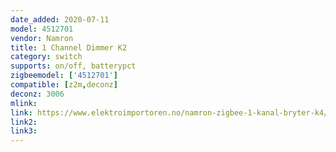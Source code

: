 ```yaml
---
date_added: 2020-07-11
model: 4512701
vendor: Namron
title: 1 Channel Dimmer K2
category: switch
supports: on/off, batterypct
zigbeemodel: ['4512701']
compatible: [z2m,deconz]
deconz: 3006
mlink: 
link: https://www.elektroimportoren.no/namron-zigbee-1-kanal-bryter-k4/4512702/Product.html
link2: 
link3: 
---
```

